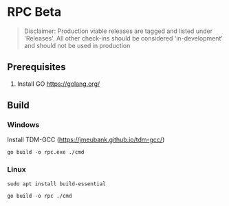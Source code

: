# RPC Beta

> Disclaimer: Production viable releases are tagged and listed under 'Releases'. All other check-ins should be considered 'in-development' and should not be used in production

## Prerequisites 

1) Install GO https://golang.org/

## Build

### Windows

Install TDM-GCC (https://jmeubank.github.io/tdm-gcc/)

```
go build -o rpc.exe ./cmd
```

### Linux

```
sudo apt install build-essential
```

```
go build -o rpc ./cmd
```

